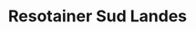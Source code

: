 ---
title: "Resotainer Sud Landes"
url: /hastingues/resotainer-sud-landes/
shop: location de stockage
---